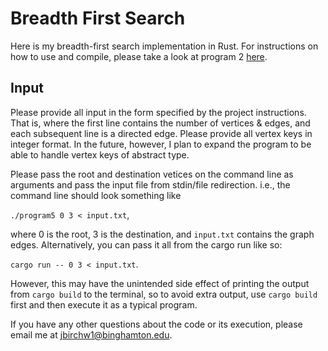 # Breadth First Search
Here is my breadth-first search implementation in Rust. For instructions on how to use and compile, please take a look at program 2 [here](https://github.com/jbirchw1/F2024-CS375/tree/main/program2). 

## Input 
Please provide all input in the form specified by the project instructions. That is, where the first line contains the number of vertices & edges, and each subsequent line is a directed edge. Please provide all vertex keys in integer format. In the future, however, I plan to expand the program to be able to handle vertex keys of abstract type.

Please pass the root and destination vetices on the command line as arguments and pass the input file from stdin/file redirection. i.e., the command line should look something like

`./program5 0 3 < input.txt`,

where 0 is the root, 3 is the destination, and `input.txt` contains the graph edges. Alternatively, you can pass it all from the cargo run like so:

`cargo run -- 0 3 < input.txt`.

However, this may have the unintended side effect of printing the output from `cargo build` to the terminal, so to avoid extra output, use `cargo build` first and then execute it as a typical program. 

If you have any other questions about the code or its execution, please email me at jbirchw1@binghamton.edu. 
